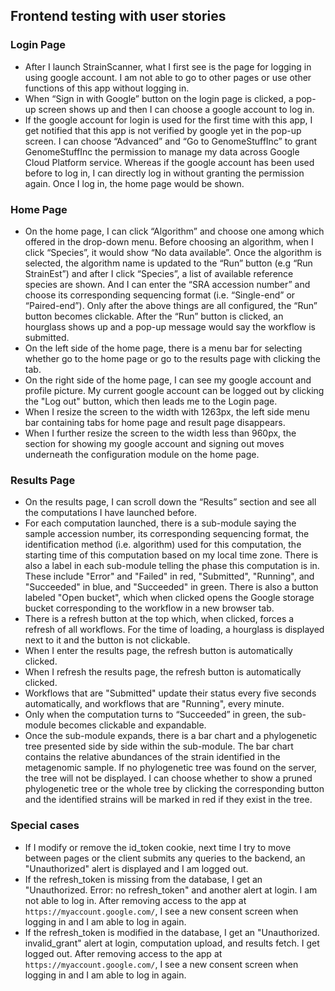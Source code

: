 ## Frontend testing with user stories

### Login Page
- After I launch StrainScanner, what I first see is the page for logging in using google account. I am not able to go to other pages or use other functions of this app without logging in.
- When “Sign in with Google” button on the login page is clicked, a pop-up screen shows up and then I can choose a google account to log in.
- If the google account for login is used for the first time with this app, I get notified that this app is not verified by google yet in the pop-up screen. I can choose “Advanced” and “Go to GenomeStuffInc” to grant GenomeStuffInc the permission to manage my data across Google Cloud Platform service. Whereas if the google account has been used before to log in, I can directly log in without granting the permission again. Once I log in, the home page would be shown.

### Home Page
- On the home page, I can click “Algorithm” and choose one among which offered in the drop-down menu. Before choosing an algorithm, when I click “Species”, it would show “No data available”. Once the algorithm is selected, the algorithm name is updated to the “Run” button (e.g “Run StrainEst”) and after I click “Species”, a list of available reference species are shown. And I can enter the “SRA accession number” and choose its corresponding sequencing format (i.e. “Single-end” or “Paired-end”). Only after the above things are all configured, the “Run” button becomes clickable. After the “Run” button is clicked, an hourglass shows up and a pop-up message would say the workflow is submitted.
- On the left side of the home page, there is a menu bar for selecting whether go to the home page or go to the results page with clicking the tab.
- On the right side of the home page, I can see my google account and profile picture. My current google account can be logged out by clicking the "Log out" button, which then leads me to the Login page.
- When I resize the screen to the width with 1263px, the left side menu bar containing tabs for home page and result page disappears.
- When I further resize the screen to the width less than 960px, the section for showing my google account and signing out moves underneath the configuration module on the home page.

### Results Page
- On the results page, I can scroll down the “Results” section and see all the computations I have launched before.
- For each computation launched, there is a sub-module saying the sample accession number, its corresponding sequencing format, the identification method (i.e. algorithm) used for this computation, the starting time of this computation based on my local time zone. There is also a label in each sub-module telling the phase this computation is in. These include "Error" and "Failed" in red, "Submitted", "Running", and "Succeeded" in blue, and "Succeeded" in green. There is also a button labeled "Open bucket", which when clicked opens the Google storage bucket corresponding to the workflow in a new browser tab.
- There is a refresh button at the top which, when clicked, forces a refresh of all workflows. For the time of loading, a hourglass is displayed next to it and the button is not clickable.
- When I enter the results page, the refresh button is automatically clicked.
- When I refresh the results page, the refresh button is automatically clicked.
- Workflows that are "Submitted" update their status every five seconds automatically, and workflows that are "Running", every minute.
- Only when the computation turns to “Succeeded” in green, the sub-module becomes clickable and expandable.
- Once the sub-module expands, there is a bar chart and a phylogenetic tree presented side by side within the sub-module. The bar chart contains the relative abundances of the strain identified in the metagenomic sample. If no phylogenetic tree was found on the server, the tree will not be displayed. I can choose whether to show a pruned phylogenetic tree or the whole tree by clicking the corresponding button and the identified strains will be marked in red if they exist in the tree.

### Special cases
- If I modify or remove the id_token cookie, next time I try to move between pages or the client submits any queries to the backend, an "Unauthorized" alert is displayed and I am logged out.
- If the refresh_token is missing from the database, I get an "Unauthorized. Error: no refresh_token" and another alert at login. I am not able to log in. After removing access to the app at `https://myaccount.google.com/`, I see a new consent screen when logging in and I am able to log in again.
- If the refresh_token is modified in the database, I get an "Unauthorized. invalid_grant" alert at login, computation upload, and results fetch. I get logged out. After removing access to the app at `https://myaccount.google.com/`, I see a new consent screen when logging in and I am able to log in again.
